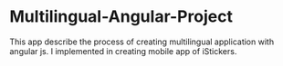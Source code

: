 # Multilingual-Angular-Project
This app describe the process of creating multilingual application with angular js. I implemented in creating mobile app of iStickers.
